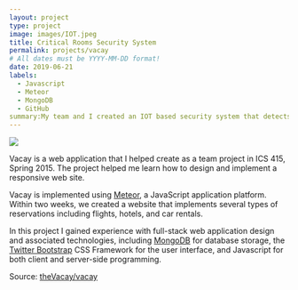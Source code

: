 ```yaml
---
layout: project
type: project
image: images/IOT.jpeg
title: Critical Rooms Security System
permalink: projects/vacay
# All dates must be YYYY-MM-DD format!
date: 2019-06-21
labels:
  - Javascript
  - Meteor
  - MongoDB
  - GitHub
summary:My team and I created an IOT based security system that detects water leaks temperature increase smoke and humidity levels.
---
```


<img class="ui medium right floated rounded image" src="../images/vacay-home-page.png">

Vacay is a web application that I helped create as a team project in ICS 415, Spring 2015. The project helped me learn how to design and implement a responsive web site.

Vacay is implemented using [Meteor](http://meteor.com), a JavaScript application platform. Within two weeks, we created a website that implements several types of reservations including flights, hotels, and car rentals.

In this project I gained experience with full-stack web application design and associated technologies, including [MongoDB](http://mongodb.com) for database storage, the [Twitter Bootstrap](http://getbootstrap.com/) CSS Framework for the user interface, and Javascript for both client and server-side programming. 
 
Source: <a href="https://github.com/theVacay/vacay"><i class="large github icon"></i>theVacay/vacay</a>
